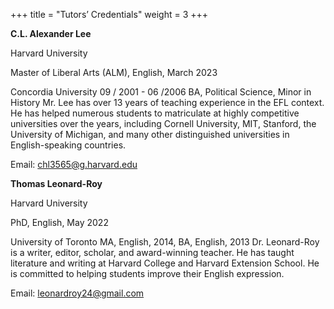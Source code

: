 +++
title = "Tutors’ Credentials"
weight = 3
+++

<!-- C.L. Alexander Lee
Harvard University
Master of Liberal Arts (ALM), English, March 2023

Thomas Leonard-Roy
PhD, English, May 2022 -->

<!--more-->

**C.L. Alexander Lee**
	
Harvard University

Master of Liberal Arts (ALM), English, March 2023
	
Concordia University
09 / 2001 - 06 /2006
BA, Political Science, Minor in History
Mr. Lee has over 13 years of teaching experience in the EFL context. He has helped numerous students to matriculate at highly competitive universities over the years, including Cornell University, MIT, Stanford, the University of Michigan, and many other distinguished universities in English-speaking countries.

Email: chl3565@g.harvard.edu

**Thomas Leonard-Roy**

Harvard University

PhD, English, May 2022
	
University of Toronto
MA, English, 2014, BA, English, 2013 
Dr. Leonard-Roy is a writer, editor, scholar, and award-winning teacher. He has taught literature and writing at Harvard College and Harvard Extension School. He is committed to helping students improve their English expression. 

Email: leonardroy24@gmail.com 

